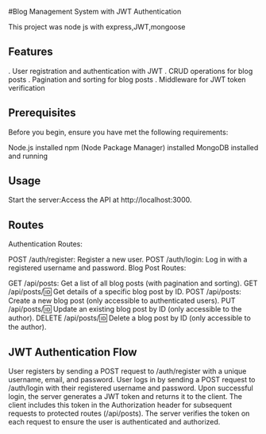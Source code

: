 #Blog Management System with JWT Authentication

This project was node js with express,JWT,mongoose 

## Features
. User registration and authentication with JWT
. CRUD operations for blog posts
. Pagination and sorting for blog posts
. Middleware for JWT token verification

## Prerequisites
Before you begin, ensure you have met the following requirements:

Node.js installed
npm (Node Package Manager) installed
MongoDB installed and running

## Usage
Start the server:Access the API at http://localhost:3000.

## Routes
Authentication Routes:

POST /auth/register: Register a new user.
POST /auth/login: Log in with a registered username and password.
Blog Post Routes:

GET /api/posts: Get a list of all blog posts (with pagination and sorting).
GET /api/posts/:id: Get details of a specific blog post by ID.
POST /api/posts: Create a new blog post (only accessible to authenticated users).
PUT /api/posts/:id: Update an existing blog post by ID (only accessible to the author).
DELETE /api/posts/:id: Delete a blog post by ID (only accessible to the author).

## JWT Authentication Flow
User registers by sending a POST request to /auth/register with a unique username, email, and password.
User logs in by sending a POST request to /auth/login with their registered username and password.
Upon successful login, the server generates a JWT token and returns it to the client.
The client includes this token in the Authorization header for subsequent requests to protected routes (/api/posts).
The server verifies the token on each request to ensure the user is authenticated and authorized.
